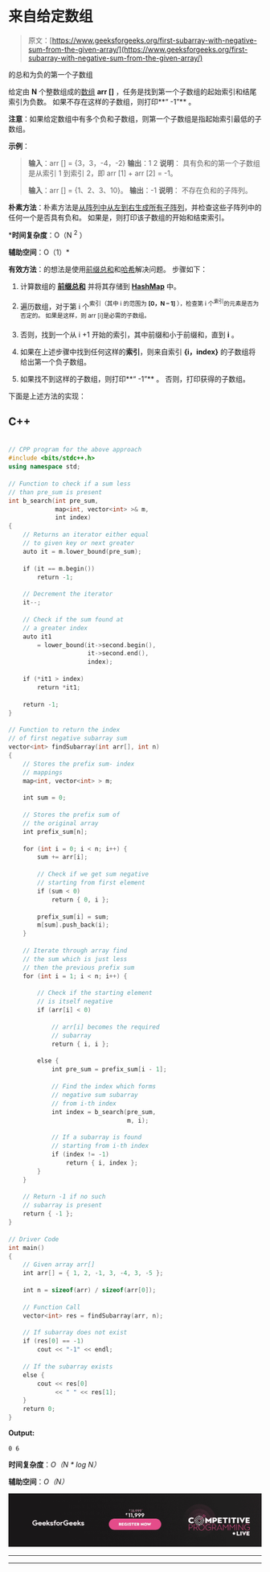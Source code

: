 # 来自给定数组

> 原文：[https://www.geeksforgeeks.org/first-subarray-with-negative-sum-from-the-given-array/](https://www.geeksforgeeks.org/first-subarray-with-negative-sum-from-the-given-array/)

的总和为负的第一个子数组

给定由 **N** 个整数组成的[数组](https://www.geeksforgeeks.org/introduction-to-arrays/) **arr []** ，任务是找到第一个子数组的起始索引和结尾索引为负数。 如果不存在这样的子数组，则打印**“ -1”** 。

**注意**：如果给定数组中有多个负和子数组，则第一个子数组是指起始索引最低的子数组。

**示例**：

> **输入**：arr [] = {3，3，-4，-2}
> **输出**：1 2
> **说明**：
> 具有负和的第一个子数组是从索引 1 到索引 2，即 arr [1] + arr [2] = -1。
> 
> **输入**：arr [] = {1、2、3、10}。
> **输出**：-1
> **说明**：
> 不存在负和的子阵列。

**朴素方法**：朴素方法是[从阵列中从左到右生成所有子阵列](https://www.geeksforgeeks.org/generating-subarrays-using-recursion/)，并检查这些子阵列中的任何一个是否具有负和。 如果是，则打印该子数组的开始和结束索引。

***时间复杂度**：O（N <sup>2</sup> ）

**辅助空间**：O（1）*

**有效方法**：的想法是使用[前缀总和](https://www.geeksforgeeks.org/prefix-sum-array-implementation-applications-competitive-programming/)和[哈希](http://www.geeksforgeeks.org/hashing-data-structure/)解决问题。 步骤如下：

1.  计算数组的 **[前缀总和](https://www.geeksforgeeks.org/prefix-sum-array-implementation-applications-competitive-programming/)** 并将其存储到 **[HashMap](http://www.geeksforgeeks.org/java-util-hashmap-in-java/)** 中。

2.  遍历数组，对于第 i 个<sup>索引（其中 i 的范围为 **[0，N – 1]** ），检查第 i 个<sup>索引</sup>的元素是否为 否定的。 如果是这样，则 arr [i]是必需的子数组。</sup>

3.  否则，找到一个从 i +1 开始的索引，其中前缀和小于前缀和，直到 **i** 。

4.  如果在上述步骤中找到任何这样的**索引**，则来自索引 **{i，index}** 的子数组将给出第一个负子数组。

5.  如果找不到这样的子数组，则打印**“ -1”** 。 否则，打印获得的子数组。

下面是上述方法的实现：

## C++

```cpp

// CPP program for the above approach 
#include <bits/stdc++.h> 
using namespace std; 

// Function to check if a sum less 
// than pre_sum is present 
int b_search(int pre_sum, 
             map<int, vector<int> >& m, 
             int index) 
{ 
    // Returns an iterator either equal 
    // to given key or next greater 
    auto it = m.lower_bound(pre_sum); 

    if (it == m.begin()) 
        return -1; 

    // Decrement the iterator 
    it--; 

    // Check if the sum found at 
    // a greater index 
    auto it1 
        = lower_bound(it->second.begin(), 
                      it->second.end(), 
                      index); 

    if (*it1 > index) 
        return *it1; 

    return -1; 
} 

// Function to return the index 
// of first negative subarray sum 
vector<int> findSubarray(int arr[], int n) 
{ 
    // Stores the prefix sum- index 
    // mappings 
    map<int, vector<int> > m; 

    int sum = 0; 

    // Stores the prefix sum of 
    // the original array 
    int prefix_sum[n]; 

    for (int i = 0; i < n; i++) { 
        sum += arr[i]; 

        // Check if we get sum negative 
        // starting from first element 
        if (sum < 0) 
            return { 0, i }; 

        prefix_sum[i] = sum; 
        m[sum].push_back(i); 
    } 

    // Iterate through array find 
    // the sum which is just less 
    // then the previous prefix sum 
    for (int i = 1; i < n; i++) { 

        // Check if the starting element 
        // is itself negative 
        if (arr[i] < 0) 

            // arr[i] becomes the required 
            // subarray 
            return { i, i }; 

        else { 
            int pre_sum = prefix_sum[i - 1]; 

            // Find the index which forms 
            // negative sum subarray 
            // from i-th index 
            int index = b_search(pre_sum, 
                                 m, i); 

            // If a subarray is found 
            // starting from i-th index 
            if (index != -1) 
                return { i, index }; 
        } 
    } 

    // Return -1 if no such 
    // subarray is present 
    return { -1 }; 
} 

// Driver Code 
int main() 
{ 
    // Given array arr[] 
    int arr[] = { 1, 2, -1, 3, -4, 3, -5 }; 

    int n = sizeof(arr) / sizeof(arr[0]); 

    // Function Call 
    vector<int> res = findSubarray(arr, n); 

    // If subarray does not exist 
    if (res[0] == -1) 
        cout << "-1" << endl; 

    // If the subarray exists 
    else { 
        cout << res[0] 
             << " " << res[1]; 
    } 
    return 0; 
} 

```

**Output:**

```
0 6

```

**时间复杂度**：*O（N * log N）*

**辅助空间**：*O（N）*

[![competitive-programming-img](img/5211864e7e7a28eeeb039fa5d6073a24.png)](https://practice.geeksforgeeks.org/courses/competitive-programming-live?utm_source=geeksforgeeks&utm_medium=article&utm_campaign=gfg_article_cp)

* * *

* * *




